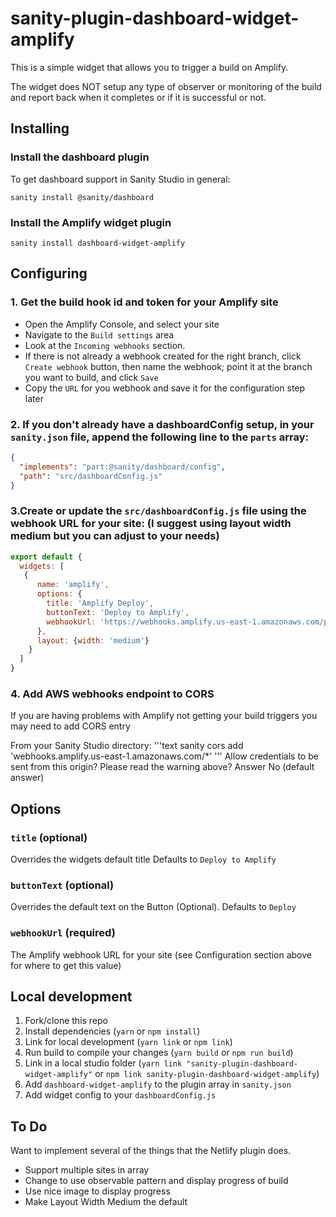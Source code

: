 # sanity-plugin-dashboard-widget-amplify

This is a simple widget that allows you to trigger a build on Amplify.  

The widget does NOT setup any type of observer or monitoring of the build and report back when it completes or if it is successful or not.  

## Installing

### Install the dashboard plugin
To get dashboard support in Sanity Studio in general:

```text
sanity install @sanity/dashboard
```


### Install the Amplify widget plugin

```text
sanity install dashboard-widget-amplify
```

## Configuring

### 1. Get the build hook id and token for your Amplify site
- Open the Amplify Console,  and select your site
- Navigate to the `Build settings` area 
- Look at the `Incoming webhooks` section.  
- If there is not already a webhook created for the right branch, click `Create webhook` button, then name the webhook; point it at the branch you want to build, and click `Save`
- Copy the `URL` for you webhook and save it for the configuration step later

### 2. If you don't already have a dashboardConfig setup, in your `sanity.json` file, append the following line to the `parts` array:

  ```json
  {
    "implements": "part:@sanity/dashboard/config",
    "path": "src/dashboardConfig.js"
  }
  ```
### 3.Create or update the `src/dashboardConfig.js` file using the webhook URL for your site:  (I suggest using layout width medium but you can adjust to your needs)

```javascript
export default {
  widgets: [
   {
      name: 'amplify',
      options: {
        title: 'Amplify Deploy',
        buttonText: 'Deploy to Amplify',
        webhookUrl: 'https://webhooks.amplify.us-east-1.amazonaws.com/prod/webhooks?id=xyxyxyxy-xyxy-xyxy-xyxy-xyxyxyxyxyxy&token=dfhjksfdh7dsfkjdsfsdfhkj098',
      },
      layout: {width: 'medium'}  
    }
  ]
}
```

### 4. Add AWS webhooks endpoint to CORS 
If you are having problems with Amplify not getting your build triggers you may need to add CORS entry

From your Sanity Studio directory:
  '''text
    sanity cors add 'webhooks.amplify.us-east-1.amazonaws.com/*'
  '''
Allow credentials to be sent from this origin? Please read the warning above?  Answer No (default answer)

## Options


### `title` (optional)

Overrides the widgets default title 
Defaults to `Deploy to Amplify`


### `buttonText` (optional)

Overrides the default text on the Button (Optional). 
Defaults to `Deploy`

### `webhookUrl` (required) 
The Amplify webhook URL for your site 
(see Configuration section above for where to get this value)

## Local development

1. Fork/clone this repo
2. Install dependencies (`yarn` or `npm install`)
3. Link for local development (`yarn link` or `npm link`)
4. Run build to compile your changes (`yarn build` or `npm run build`)
5. Link in a local studio folder (`yarn link "sanity-plugin-dashboard-widget-amplify"` or `npm link sanity-plugin-dashboard-widget-amplify`)
6. Add `dashboard-widget-amplify` to the plugin array in `sanity.json`
7. Add widget config to your `dashboardConfig.js`

## To Do
Want to implement several of the things that the Netlify plugin does.
- Support multiple sites in array
- Change to use observable pattern and display progress of build 
- Use nice image to display progress
- Make Layout Width Medium the default

